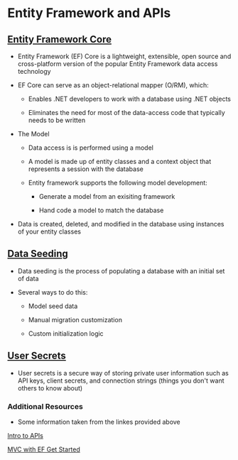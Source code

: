 # Entity Framework and APIs

## [Entity Framework Core](https://docs.microsoft.com/en-us/ef/core/)

* Entity Framework (EF) Core is a lightweight, extensible, open source and cross-platform version of the popular Entity Framework data access technology

* EF Core can serve as an object-relational mapper (O/RM), which:

  * Enables .NET developers to work with a database using .NET objects

  * Eliminates the need for most of the data-access code that typically needs to be written

* The Model

  * Data access is is performed using a model

  * A model is made up of entity classes and a context object that represents a session with the database

  * Entity framework supports the following model development:

    * Generate a model from an exisiting framework

    * Hand code a model to match the database

* Data is created, deleted, and modified in the database using instances of your entity classes

## [Data Seeding](https://docs.microsoft.com/en-us/ef/core/modeling/data-seeding)

* Data seeding is the process of populating a database with an initial set of data

* Several ways to do this:

  * Model seed data

  * Manual migration customization

  * Custom initialization logic

## [User Secrets](https://codefellows.github.io/code-401-dotnet-guide/resources/user-secrets.html)

* User secrets is a secure way of storing private user information such as API keys, client secrets, and connection strings (things you don't want others to know about)

### Additional Resources

* Some information taken from the linkes provided above

[Intro to APIs](https://www.youtube.com/watch?v=aIkpVzqLuhA)

[MVC with EF Get Started](https://docs.microsoft.com/en-us/aspnet/core/data/ef-mvc/intro?view=aspnetcore-5.0)